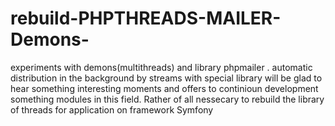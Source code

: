 # rebuild-PHPTHREADS-MAILER-Demons-
experiments with demons(multithreads) and library phpmailer .
automatic distribution in the background by streams with special library
will be glad to hear something interesting moments and offers to continioun development something modules in this field.
Rather of all nessecary to rebuild the library of threads for application on framework Symfony
